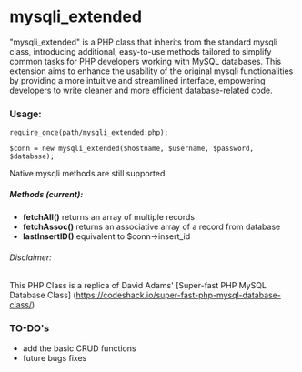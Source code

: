 # mysqli_extended

"mysqli_extended" is a PHP class that inherits from the standard mysqli class, introducing additional, easy-to-use methods tailored to simplify common tasks for PHP developers working with MySQL databases. This extension aims to enhance the usability of the original mysqli functionalities by providing a more intuitive and streamlined interface, empowering developers to write cleaner and more efficient database-related code.

### Usage:

```
require_once(path/mysqli_extended.php);

$conn = new mysqli_extended($hostname, $username, $password, $database);
```

Native mysqli methods are still supported.

##### Methods (current):

- **fetchAll()** returns an array of multiple records
- **fetchAssoc()** returns an associative array of a record from database
- **lastInsertID()** equivalent to $conn->insert_id

###### Disclaimer:

This PHP Class is a replica of David Adams' [Super-fast PHP MySQL Database Class] (https://codeshack.io/super-fast-php-mysql-database-class/)

### TO-DO's

- add the basic CRUD functions
- future bugs fixes
